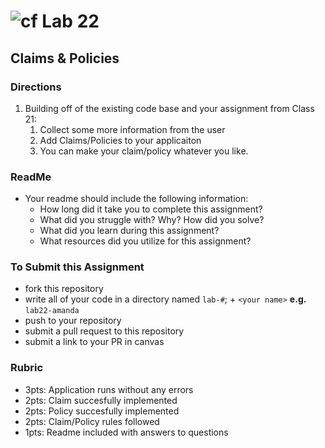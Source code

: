 # ![cf](http://i.imgur.com/7v5ASc8.png) Lab 22
## Claims & Policies


### Directions
1. Building off of the existing code base and your assignment from Class 21:
   1. Collect some more information from the user 
   1. Add Claims/Policies to your applicaiton
   1. You can make your claim/policy whatever you like. 

### ReadMe
- Your readme should include the following information:
	- How long did it take you to complete this assignment?
	- What did you struggle with? Why? How did you solve?
	- What did you learn during this assignment?
    - What resources did you utilize for this assignment?
    

### To Submit this Assignment
- fork this repository
- write all of your code in a directory named `lab-#`; + `<your name>` **e.g.** `lab22-amanda`
- push to your repository
- submit a pull request to this repository
- submit a link to your PR in canvas


### Rubric
- 3pts: Application runs without any errors
- 2pts: Claim succesfully implemented
- 2pts: Policy succesfully implemented
- 2pts: Claim/Policy rules followed
- 1pts: Readme included with answers to questions


